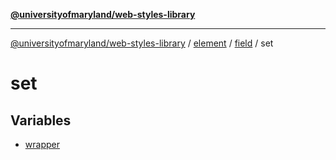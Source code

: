 [**@universityofmaryland/web-styles-library**](../../../../../README.md)

***

[@universityofmaryland/web-styles-library](../../../../../README.md) / [element](../../../../README.md) / [field](../../README.md) / set

# set

## Variables

- [wrapper](variables/wrapper.md)

